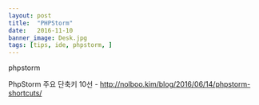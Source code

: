 ```yaml
---
layout: post
title:  "PHPStorm"
date:   2016-11-10
banner_image: Desk.jpg
tags: [tips, ide, phpstorm, ]
---
```


phpstorm

PhpStorm 주요 단축키 10선 - http://nolboo.kim/blog/2016/06/14/phpstorm-shortcuts/
